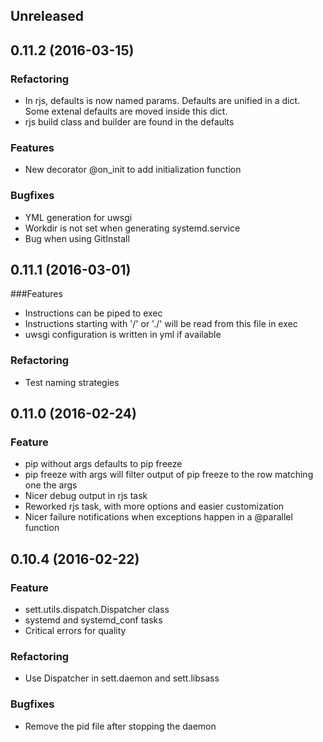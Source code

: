 ## Unreleased


## 0.11.2 (2016-03-15)

### Refactoring

- In rjs, defaults is now named params. Defaults are unified in a dict. Some
  extenal defaults are moved inside this dict.
- rjs build class and builder are found in the defaults

### Features

- New decorator @on_init to add initialization function

### Bugfixes

- YML generation for uwsgi
- Workdir is not set when generating systemd.service
- Bug when using GitInstall

## 0.11.1 (2016-03-01)

###Features

- Instructions can be piped to exec
- Instructions starting with '/' or './' will be read from this file in exec
- uwsgi configuration is written in yml if available

### Refactoring

- Test naming strategies

## 0.11.0 (2016-02-24)

### Feature

- pip without args defaults to pip freeze
- pip freeze with args will filter output of pip freeze to the row matching one
  the args
- Nicer debug output in rjs task
- Reworked rjs task, with more options and easier customization
- Nicer failure notifications when exceptions happen in a @parallel function



## 0.10.4 (2016-02-22)

### Feature
- sett.utils.dispatch.Dispatcher class
- systemd and systemd_conf tasks
- Critical errors for quality

### Refactoring
- Use Dispatcher in sett.daemon and sett.libsass

### Bugfixes
- Remove the pid file after stopping the daemon
